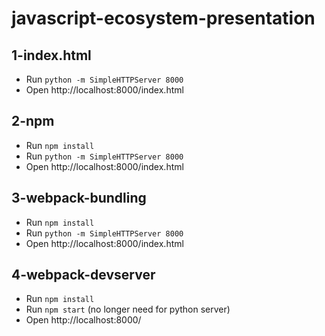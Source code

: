javascript-ecosystem-presentation
=================================

## 1-index.html
* Run `python -m SimpleHTTPServer 8000`
* Open http://localhost:8000/index.html

## 2-npm
* Run `npm install`
* Run `python -m SimpleHTTPServer 8000`
* Open http://localhost:8000/index.html

## 3-webpack-bundling
* Run `npm install`
* Run `python -m SimpleHTTPServer 8000`
* Open http://localhost:8000/index.html

## 4-webpack-devserver
* Run `npm install`
* Run `npm start` (no longer need for python server)
* Open http://localhost:8000/
